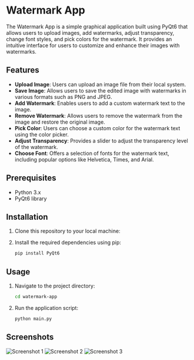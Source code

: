 # Watermark App

The Watermark App is a simple graphical application built using PyQt6 that allows users to upload images, add
watermarks, adjust transparency, change font styles, and pick colors for the watermark. It provides an intuitive
interface for users to customize and enhance their images with watermarks.

## Features

- **Upload Image**: Users can upload an image file from their local system.
- **Save Image**: Allows users to save the edited image with watermarks in various formats such as PNG and JPEG.
- **Add Watermark**: Enables users to add a custom watermark text to the image.
- **Remove Watermark**: Allows users to remove the watermark from the image and restore the original image.
- **Pick Color**: Users can choose a custom color for the watermark text using the color picker.
- **Adjust Transparency**: Provides a slider to adjust the transparency level of the watermark.
- **Choose Font**: Offers a selection of fonts for the watermark text, including popular options like Helvetica, Times,
  and Arial.

## Prerequisites

- Python 3.x
- PyQt6 library

## Installation

1. Clone this repository to your local machine:

2. Install the required dependencies using pip:
    ```bash
   pip install PyQt6
   ```

## Usage

1. Navigate to the project directory:
    ```bash
   cd watermark-app
   ```
2. Run the application script:
    ```bash
   python main.py
   ```

## Screenshots

![Screenshot 1](/screenshot/watermark%201.png)
![Screenshot 2](/screenshot/watermark%202.png)
![Screenshot 3](/screenshot/watermark%203.png)